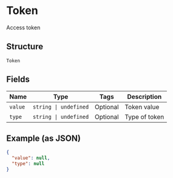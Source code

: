 
# Token

Access token

## Structure

`Token`

## Fields

| Name | Type | Tags | Description |
|  --- | --- | --- | --- |
| `value` | `string \| undefined` | Optional | Token value |
| `type` | `string \| undefined` | Optional | Type of token |

## Example (as JSON)

```json
{
  "value": null,
  "type": null
}
```

